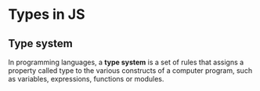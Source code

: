# Types in JS

## Type system

In programming languages, a **type system** is a set of rules that assigns a property called type to the various constructs of a computer program, such as variables, expressions, functions or modules.

